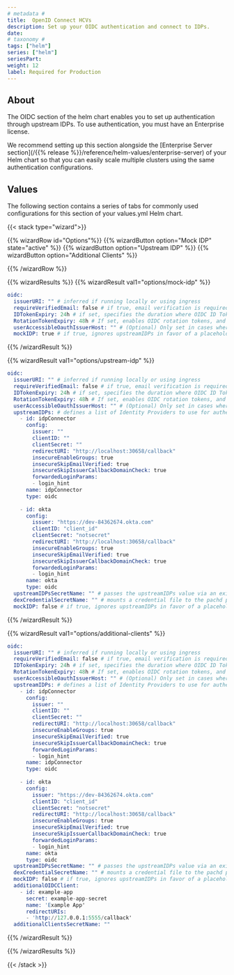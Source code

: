 ```yaml
---
# metadata # 
title:  OpenID Connect HCVs
description: Set up your OIDC authentication and connect to IDPs. 
date: 
# taxonomy #
tags: ["helm"]
series: ["helm"]
seriesPart:
weight: 12
label: Required for Production
--- 
```

## About 

The OIDC section of the helm chart enables you to set up authentication through upstream IDPs. To use authentication, you must have an Enterprise license. 

We recommend setting up this section alongside the [Enterprise Server section](/{{% release %}}/reference/helm-values/enterprise-server) of your Helm chart so that you can easily scale multiple clusters using the same authentication configurations.

## Values 

The following section contains a series of tabs for commonly used configurations for this section of your values.yml Helm chart. 

{{< stack type="wizard">}}

{{% wizardRow id="Options"%}}
{{% wizardButton option="Mock IDP" state="active" %}}
{{% wizardButton option="Upstream IDP" %}}
{{% wizardButton option="Additional Clients" %}}

{{% /wizardRow %}}

{{% wizardResults  %}}
{{% wizardResult val1="options/mock-idp" %}}

```s
oidc:
  issuerURI: "" # inferred if running locally or using ingress
  requireVerifiedEmail: false # if true, email verification is required to authenticate
  IDTokenExpiry: 24h # if set, specifies the duration where OIDC ID Tokens are valid; parsed into golang's time.Duration: https://pkg.go.dev/time#example-ParseDuration
  RotationTokenExpiry: 48h # If set, enables OIDC rotation tokens, and specifies the duration where they are valid.
  userAccessibleOauthIssuerHost: "" # (Optional) Only set in cases where the issuerURI is not user accessible (ie. localhost install)
  mockIDP: true # if true, ignores upstreamIDPs in favor of a placeholder IDP with the username/password of "admin"/"password"
```
{{% /wizardResult %}}

{{% wizardResult val1="options/upstream-idp" %}}

```s
oidc:
  issuerURI: "" # inferred if running locally or using ingress
  requireVerifiedEmail: false # if true, email verification is required to authenticate
  IDTokenExpiry: 24h # if set, specifies the duration where OIDC ID Tokens are valid; parsed into golang's time.Duration: https://pkg.go.dev/time#example-ParseDuration
  RotationTokenExpiry: 48h # If set, enables OIDC rotation tokens, and specifies the duration where they are valid.
  userAccessibleOauthIssuerHost: "" # (Optional) Only set in cases where the issuerURI is not user accessible (ie. localhost install)
  upstreamIDPs: # defines a list of Identity Providers to use for authentication.  https://dexidp.io/docs/connectors/
    - id: idpConnector
      config:
        issuer: ""
        clientID: ""
        clientSecret: ""
        redirectURI: "http://localhost:30658/callback"
        insecureEnableGroups: true
        insecureSkipEmailVerified: true
        insecureSkipIssuerCallbackDomainCheck: true
        forwardedLoginParams:
        - login_hint
      name: idpConnector
      type: oidc
  
    - id: okta
      config:
        issuer: "https://dev-84362674.okta.com"
        clientID: "client_id"
        clientSecret: "notsecret"
        redirectURI: "http://localhost:30658/callback"
        insecureEnableGroups: true
        insecureSkipEmailVerified: true
        insecureSkipIssuerCallbackDomainCheck: true
        forwardedLoginParams:
        - login_hint
      name: okta
      type: oidc
  upstreamIDPsSecretName: "" # passes the upstreamIDPs value via an existing k8s secret (key: `upstream-idps`)
  dexCredentialSecretName: "" # mounts a credential file to the pachd pod at /dexcreds/ (e.g., serviceAccountFilePath: /dexcreds/googleAuth.json); required for some dex configs like Google.
  mockIDP: false # if true, ignores upstreamIDPs in favor of a placeholder IDP with the username/password of "admin"/"password"
```
{{% /wizardResult %}}

{{% wizardResult val1="options/additional-clients" %}}

```s
oidc:
  issuerURI: "" # inferred if running locally or using ingress
  requireVerifiedEmail: false # if true, email verification is required to authenticate
  IDTokenExpiry: 24h # if set, specifies the duration where OIDC ID Tokens are valid; parsed into golang's time.Duration: https://pkg.go.dev/time#example-ParseDuration
  RotationTokenExpiry: 48h # If set, enables OIDC rotation tokens, and specifies the duration where they are valid.
  userAccessibleOauthIssuerHost: "" # (Optional) Only set in cases where the issuerURI is not user accessible (ie. localhost install)
  upstreamIDPs: # defines a list of Identity Providers to use for authentication.  https://dexidp.io/docs/connectors/
    - id: idpConnector
      config:
        issuer: ""
        clientID: ""
        clientSecret: ""
        redirectURI: "http://localhost:30658/callback"
        insecureEnableGroups: true
        insecureSkipEmailVerified: true
        insecureSkipIssuerCallbackDomainCheck: true
        forwardedLoginParams:
        - login_hint
      name: idpConnector
      type: oidc
  
    - id: okta
      config:
        issuer: "https://dev-84362674.okta.com"
        clientID: "client_id"
        clientSecret: "notsecret"
        redirectURI: "http://localhost:30658/callback"
        insecureEnableGroups: true
        insecureSkipEmailVerified: true
        insecureSkipIssuerCallbackDomainCheck: true
        forwardedLoginParams:
        - login_hint
      name: okta
      type: oidc
  upstreamIDPsSecretName: "" # passes the upstreamIDPs value via an existing k8s secret (key: `upstream-idps`)
  dexCredentialSecretName: "" # mounts a credential file to the pachd pod at /dexcreds/ (e.g., serviceAccountFilePath: /dexcreds/googleAuth.json); required for some dex configs like Google.
  mockIDP: false # if true, ignores upstreamIDPs in favor of a placeholder IDP with the username/password of "admin"/"password"
  additionalOIDCClient:
    - id: example-app
      secret: example-app-secret
      name: 'Example App'
      redirectURIs:
      - 'http://127.0.0.1:5555/callback'
  additionalClientsSecretName: ""
```
{{% /wizardResult %}}

{{% /wizardResults  %}}

{{< /stack >}}

